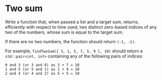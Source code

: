 # Two sum #

Write a function that, when passed a list and a target sum, 
returns, efficiently with respect to time used, 
two distinct zero-based indices of any two of the numbers, 
whose sum is equal to the target sum. 

If there are no two numbers, the function should return `(-1, -1)`.

For example, `findTwoSum({ 3, 1, 5, 7, 5, 9 }, 10)` 
should return a `std::pair<int, int>` containing any of the following pairs of indices:
```
0 and 3 (or 3 and 0) as 3 + 7 = 10
1 and 5 (or 5 and 1) as 1 + 9 = 10
2 and 4 (or 4 and 2) as 5 + 5 = 10
```